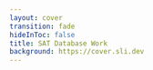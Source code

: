 ```yaml
---
layout: cover
transition: fade
hideInToc: false
title: SAT Database Work
background: https://cover.sli.dev
---
```




